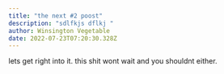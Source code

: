 ```yaml
---
title: "the next #2 poost"
description: "sdlfkjs dflkj "
author: Winsington Vegetable
date: 2022-07-23T07:20:30.328Z
---
```

lets get right into it. this shit wont wait and you shouldnt either.
